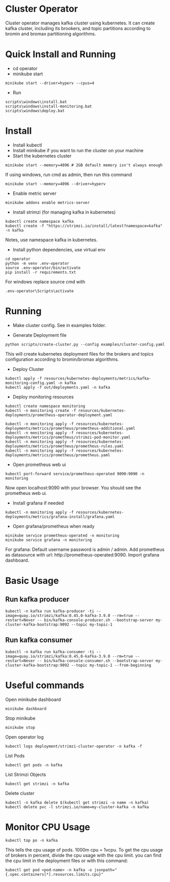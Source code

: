 # Cluster Operator
Cluster operator manages kafka cluster using kubernetes. It can create kafka cluster, including its brookers, and topic partitions according to bromin and bromax partitioning algorithms.


# Quick Install and Running
- cd operator
- minikube start
```
minikube start --driver=hyperv --cpus=4
```
- Run 
```
scripts\windows\install.bat
scripts\windows\install-monitoring.bat
scripts\windows\deploy.bat
```

# Install

- Install kubectl
- Install minikube if you want to run the cluster on your machine
- Start the kubernetes cluster
```
minikube start --memory=4096 # 2GB default memory isn't always enough
```
If using windows, run cmd as admin, then run this command
```
minikube start --memory=4096 --driver=hyperv
```
- Enable metric server
```
minikube addons enable metrics-server
```
- Install strimzi (for managing kafka in kubernetes)
```
kubectl create namespace kafka
kubectl create -f "https://strimzi.io/install/latest?namespace=kafka" -n kafka
```
Notes, use namespace kafka in kubernetes.
- Install python dependencies, use virtual env
```
cd operator
python -m venv .env-operator
source .env-operator/bin/activate
pip install -r requirements.txt
```

For windows replace source cmd with
```
.env-operator\Scripts\activate
```

# Running

- Make cluster config. See in examples folder.


- Generate Deployment file
```
python scripts/create-cluster.py --config examples/cluster-config.yaml
```

This will create kubernetes deployment files for the brokers and topics configuration according to bromin/bromax algorithms.

- Deploy Cluster

```
kubectl apply -f resources/kubernetes-deployments/metrics/kafka-monitoring-config.yaml -n kafka
kubectl apply -f out/deployments.yaml -n kafka
```

- Deploy monitoring resources
```
kubectl create namespace monitoring
kubectl -n monitoring create -f resources/kubernetes-deployments/prometheus-operator-deployment.yaml

kubectl -n monitoring apply -f resources/kubernetes-deployments/metrics/prometheus/prometheus-additional.yaml
kubectl -n monitoring apply -f resources/kubernetes-deployments/metrics/prometheus/strimzi-pod-monitor.yaml
kubectl -n monitoring apply -f resources/kubernetes-deployments/metrics/prometheus/prometheus-rules.yaml
kubectl -n monitoring apply -f resources/kubernetes-deployments/metrics/prometheus/prometheus.yaml

```
- Open prometheus web ui
```
kubectl port-forward service/prometheus-operated 9090:9090 -n monitoring
```
Now open localhost:9090 with your browser. You should see the prometheus web ui.

- Install grafana if needed
```
kubectl -n monitoring apply -f resources/kubernetes-deployments/metrics/grafana-install/grafana.yaml

```
- Open grafana/prometheus when ready
```
minikube service prometheus-operated -n monitoring
minikube service grafana -n monitoring
```
For grafana: Default username password is admin / admin.
Add prometheus as datasource with url: http://prometheus-operated:9090.
Import grafana dashboard.

# Basic Usage

## Run kafka producer

```
kubectl -n kafka run kafka-producer -ti --image=quay.io/strimzi/kafka:0.45.0-kafka-3.9.0 --rm=true --restart=Never -- bin/kafka-console-producer.sh --bootstrap-server my-cluster-kafka-bootstrap:9092 --topic my-topic-1
```

## Run kafka consumer

```
kubectl -n kafka run kafka-consumer -ti --image=quay.io/strimzi/kafka:0.45.0-kafka-3.9.0 --rm=true --restart=Never -- bin/kafka-console-consumer.sh --bootstrap-server my-cluster-kafka-bootstrap:9092 --topic my-topic-1 --from-beginning
```


# Useful commands

Open minikube dashboard
```
minikube dashboard
```

Stop minikube

```
minikube stop
```

Open operator log
```
kubectl logs deployment/strimzi-cluster-operator -n kafka -f
```

List Pods
```
kubectl get pods -n kafka
```

List Strimzi Objects
```
kubectl get strimzi -n kafka
```


Delete cluster
```
kubectl -n kafka delete $(kubectl get strimzi -o name -n kafka)
kubectl delete pvc -l strimzi.io/name=my-cluster-kafka -n kafka
```

# Monitor CPU Usage
```
kubectl top po -n kafka

```
This tells the cpu usage of pods. 1000m cpu = 1vcpu.
To get the cpu usage of brokers in percent, divide the cpu usage with the cpu limit. you can find the cpu limit in the deployment files or with this command:
```
kubectl get pod <pod-name> -n kafka -o jsonpath="{.spec.containers[*].resources.limits.cpu}"
```